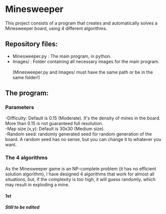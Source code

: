 # Minesweeper
This project consists of a program that creates and automatically solves a Minesweeper board, using 4 different algorithms.
## Repository files:
- Minesweeper.py : The main program, in python.
- Images/ : Folder containing all necessary images for the main program.\
\
(Minesweeper.py and Images/ must have the same path or be in the same folder!)
## The program:
### Parameters
-Difficulty: Default is 0.15 (Moderate). It's the density of mines in the board. More than 0.15 is not guaranteed full resolution.\
-Map size (x,y): Default is 30x30 (Medium size).\
-Random seed: randomly generated seed for random generation of the board. A random seed has no sense, but you can change it to whatever you want.
### The 4 algorithms
As the Minesweeper game is an NP-complete problem (it has no efficient solution algorithm), I have designed 4 algorithms that work for almost all situations, but, if the complexity is too high, it will guess randomly, which may result in exploding a mine.
#### 1st
***Still to be edited***
